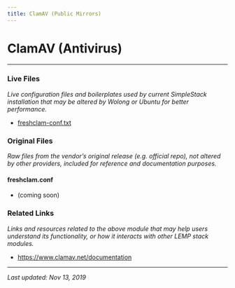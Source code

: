 ```yaml
---
title: ClamAV (Public Mirrors)
---
```


# ClamAV (Antivirus)

----

### Live Files

*Live configuration files and boilerplates used by current SimpleStack installation that may be altered by Wolong or Ubuntu for better performance.*

* [freshclam-conf.txt](freshclam-conf.txt)

### Original Files

*Raw files from the vendor’s original release (e.g. official repo), not altered by other providers, included for reference and documentation purposes.*

#### freshclam.conf

* (coming soon)

### Related Links

*Links and resources related to the above module that may help users understand its functionality, or how it interacts with other LEMP stack modules.*

* <a href="https://www.clamav.net/documentation">https://www.clamav.net/documentation</a>

----

*Last updated: Nov 13, 2019*
